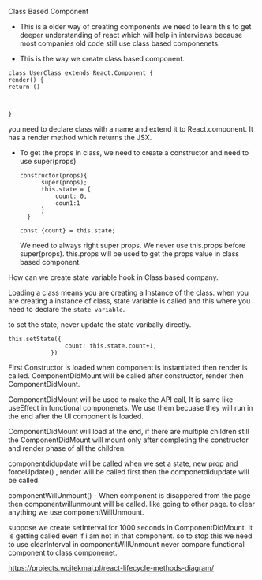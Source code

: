  Class Based Component

 - This is a older way of creating components we need to learn this to get deeper understanding of react
   which will help in interviews because most companies old code still use class based componenets.

 - This is the way we create class based component.

```
class UserClass extends React.Component {
render() {
return ()


    
}
```

you need to declare class with a name and extend it to React.component.
It has a render method which returns the JSX. 


- To get the props in class, we need to create a constructor and need to use super(props)
  ```
  constructor(props){
        super(props);
        this.state = {
            count: 0,
            coun1:1
        }
    }

  const {count} = this.state;

  ```
  We need to always right super props. We never use this.props before super(props).
  this.props will be used to get the props value in class based component.

How can we create state variable hook in Class based company.

Loading a class means you are creating a Instance of the class. when you are creating a instance of class, 
state variable is called and this where you need to declare the `state variable`.

to set the state, never update the state varibally directly.
```
this.setState({                
                count: this.state.count+1,
            })
```


  First Constructor is loaded when component is instantiated then render is called.
  ComponentDidMount will be called after constructor, render then ComponentDidMount.

  ComponentDidMount will be used to make the API call, It is same like useEffect in functional componenets. We use them becuase they will run in the end after the UI component is loaded.
  
   ComponentDidMount will load at the end, if there are multiple children still the ComponentDidMount will mount only after completing the constructor and render phase of all the children.

   componentdidupdate will be called when we set a state, new prop and forceUpdate() , render will be called first then the componetdidupdate will be called.

   componentWillUnmount() - When component is disappered from the page then componentwillunmount will be called. like going to other page. to clear anything we use componentWillUnmount.

   suppose we create setInterval for 1000 seconds in ComponentDidMount. It is getting called even if i am not in that component. so to stop this we need to use clearInterval in componentWillUnmount 
   never compare functional component to class componenet.

   
   
   
   
https://projects.wojtekmaj.pl/react-lifecycle-methods-diagram/
   
